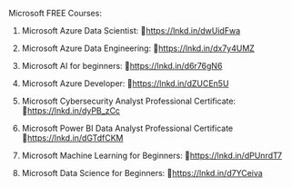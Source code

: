 Microsoft FREE Courses: 

1. Microsoft Azure Data Scientist: 
🔗https://lnkd.in/dwUidFwa

2. Microsoft Azure Data Engineering: 
🔗https://lnkd.in/dx7y4UMZ

3. Microsoft AI for beginners: 
🔗https://lnkd.in/d6r76gN6

4. Microsoft Azure Developer: 
🔗https://lnkd.in/dZUCEn5U

5. Microsoft Cybersecurity Analyst Professional Certificate: 
 🔗https://lnkd.in/dyPB_zCc

6. Microsoft Power BI Data Analyst Professional Certificate
🔗https://lnkd.in/dGTdfCKM

8. Microsoft Machine Learning for Beginners: 
🔗https://lnkd.in/dPUnrdT7

9. Microsoft Data Science for Beginners: 
🔗https://lnkd.in/d7YCeiva
